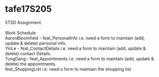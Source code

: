 # tafe17S205
5TSD Assignment <br />
<br />
Work Schedule: <br />
AaronBloomfield - feat_PersonalInfo		 i.e. need a form to maintain (add, update & delete) personal info.	<br />
YinLe - feat_ContactDetails	 i.e. need a form to maintain (add, update & delete) contact Details. <br />
TungDang - feat_Appointments		 i.e. need a form to maintain (add, update & delete) the appointments. <br />
feat_ShoppingList    i.e. need a form to maintain the shopping list <br />

